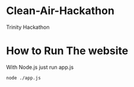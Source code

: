 # Clean-Air-Hackathon
Trinity Hackathon

# How to Run The website

With Node.js just run app.js

```bash
node ./app.js
